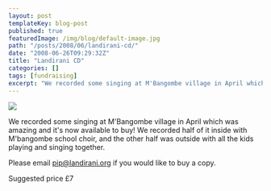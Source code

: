 ```yaml
---
layout: post
templateKey: blog-post
published: true
featuredImage: /img/blog/default-image.jpg
path: "/posts/2008/06/landirani-cd/"
date: "2008-06-26T09:29:32Z"
title: "Landirani CD"
categories: []
tags: [fundraising]
excerpt: "We recorded some singing at M'Bangombe village in April which was amazing and it's now available to..."
---
```


![](https://www.landirani.org/image_library/news/thumb-200x200/49945c5c03763front.jpg)

We recorded some singing at M'Bangombe village in April which was amazing and it's now available to buy! We recorded half of it inside with M'bangombe school choir, and the other half was outside with all the kids playing and singing together.

Please email pip@landirani.org if you would like to buy a copy. 

Suggested price £7